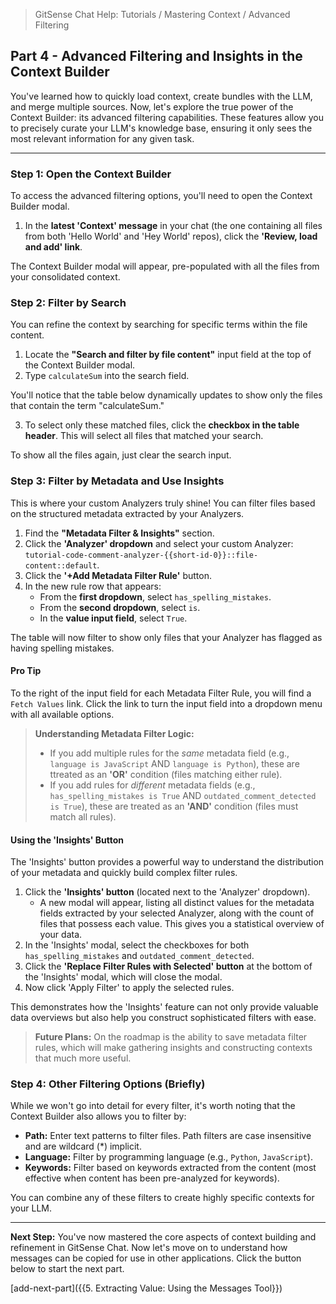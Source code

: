 <!--
Component: Context Building Tutorial - Advanced Filtering
Block-UUID: 3c4d5e6f-7a8b-9c0d-e1f2-a3b4c5d6e7f0
Parent-UUID: N/A
Version: 1.0.0
Description: Guides the user through advanced filtering and insights in the Context Builder.
Language: Markdown
Created-at: 2025-07-29T19:20:18.844Z
Authors: Gemini 2.5 Flash Thinking (v1.0.0)
-->


> GitSense Chat Help: Tutorials / Mastering Context / Advanced Filtering

## Part 4 - Advanced Filtering and Insights in the Context Builder

You've learned how to quickly load context, create bundles with the LLM, and merge multiple sources. Now, let's explore the true power of the Context Builder: its advanced filtering capabilities. These features allow you to precisely curate your LLM's knowledge base, ensuring it only sees the most relevant information for any given task.

---

### Step 1: Open the Context Builder

To access the advanced filtering options, you'll need to open the Context Builder modal.

1.  In the **latest 'Context' message** in your chat (the one containing all files from both 'Hello World' and 'Hey World' repos), click the **'Review, load and add' link**.

The Context Builder modal will appear, pre-populated with all the files from your consolidated context.

### Step 2: Filter by Search

You can refine the context by searching for specific terms within the file content.

1.  Locate the **"Search and filter by file content"** input field at the top of the Context Builder modal.
2.  Type `calculateSum` into the search field.

You'll notice that the table below dynamically updates to show only the files that contain the term "calculateSum."

3.  To select only these matched files, click the **checkbox in the table header**. This will select all files that matched your search.

To show all the files again, just clear the search input.

### Step 3: Filter by Metadata and Use Insights

This is where your custom Analyzers truly shine! You can filter files based on the structured metadata extracted by your Analyzers.

1.  Find the **"Metadata Filter & Insights"** section.
2.  Click the **'Analyzer' dropdown** and select your custom Analyzer: `tutorial-code-comment-analyzer-{{short-id-0}}::file-content::default`.
3.  Click the **'+Add Metadata Filter Rule'** button.
4.  In the new rule row that appears:
    *   From the **first dropdown**, select `has_spelling_mistakes`.
    *   From the **second dropdown**, select `is`.
    *   In the **value input field**, select `True`.

The table will now filter to show only files that your Analyzer has flagged as having spelling mistakes.

#### Pro Tip

To the right of the input field for each Metadata Filter Rule, you will find a `Fetch Values` link. Click the link to turn the input field into a dropdown menu with all available options.

> **Understanding Metadata Filter Logic:**
> *   If you add multiple rules for the *same* metadata field (e.g., `language is JavaScript` AND `language is Python`), these are ttreated as an **'OR'** condition (files matching either rule).
> *   If you add rules for *different* metadata fields (e.g., `has_spelling_mistakes is True` AND `outdated_comment_detected is True`), these are treated as an **'AND'** condition (files must match all rules).

#### Using the 'Insights' Button

The 'Insights' button provides a powerful way to understand the distribution of your metadata and quickly build complex filter rules.

1.  Click the **'Insights' button** (located next to the 'Analyzer' dropdown).
    *   A new modal will appear, listing all distinct values for the metadata fields extracted by your selected Analyzer, along with the count of files that possess each value. This gives you a statistical overview of your data.
2.  In the 'Insights' modal, select the checkboxes for both `has_spelling_mistakes` and `outdated_comment_detected`.
3.  Click the **'Replace Filter Rules with Selected' button** at the bottom of the 'Insights' modal, which will close the modal.
4.  Now click 'Apply Filter' to apply the selected rules.

This demonstrates how the 'Insights' feature can not only provide valuable data overviews but also help you construct sophisticated filters with ease.

> **Future Plans:** On the roadmap is the ability to save metadata filter rules, which will make gathering insights and constructing contexts that much more useful.

### Step 4: Other Filtering Options (Briefly)

While we won't go into detail for every filter, it's worth noting that the Context Builder also allows you to filter by:

*   **Path:** Enter text patterns to filter files. Path filters are case insensitive and are wildcard (*) implicit.
*   **Language:** Filter by programming language (e.g., `Python`, `JavaScript`).
*   **Keywords:** Filter based on keywords extracted from the content (most effective when content has been pre-analyzed for keywords).

You can combine any of these filters to create highly specific contexts for your LLM.

---

**Next Step:** You've now mastered the core aspects of context building and refinement in GitSense Chat. Now let's move on to understand how messages can be copied for use in other applications. Click the button below to start the next part.

[add-next-part]({{5. Extracting Value: Using the Messages Tool}})
